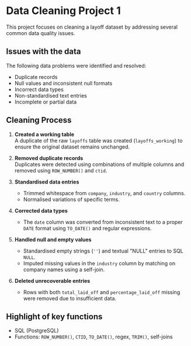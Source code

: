 # Data Cleaning Project 1

This project focuses on cleaning a layoff dataset by addressing several common data quality issues.

## Issues with the data

The following data problems were identified and resolved:

- Duplicate records
- Null values and inconsistent null formats
- Incorrect data types
- Non-standardised text entries
- Incomplete or partial data

## Cleaning Process

1. **Created a working table**  
   A duplicate of the raw `layoffs` table was created (`layoffs_working`) to ensure the original dataset remains unchanged.

2. **Removed duplicate records**  
   Duplicates were detected using combinations of multiple columns and removed using `ROW_NUMBER()` and `ctid`.

3. **Standardised data entries**  
   - Trimmed whitespace from `company`, `industry`, and `country` columns.
   - Normalised variations of specific terms.
   
4. **Corrected data types**  
   - The `date` column was converted from inconsistent text to a proper `DATE` format using `TO_DATE()` and regular expressions.

5. **Handled null and empty values**  
   - Standardised empty strings (`''`) and textual "NULL" entries to SQL `NULL`.
   - Imputed missing values in the `industry` column by matching on company names using a self-join.

6. **Deleted unrecoverable entries**  
   - Rows with both `total_laid_off` and `percentage_laid_off` missing were removed due to insufficient data.

## Highlight of key functions

- SQL (PostgreSQL)
- Functions: `ROW_NUMBER()`, `CTID`, `TO_DATE()`, regex, `TRIM()`, self-joins


